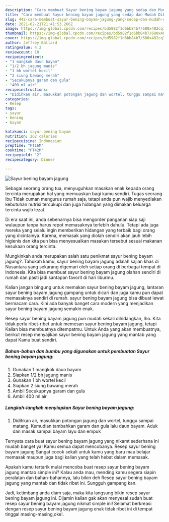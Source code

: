 ```yaml
---
description: "Cara membuat Sayur bening bayam jagung yang sedap dan Mudah Dibuat"
title: "Cara membuat Sayur bening bayam jagung yang sedap dan Mudah Dibuat"
slug: 442-cara-membuat-sayur-bening-bayam-jagung-yang-sedap-dan-mudah-dibuat
date: 2021-02-21T21:41:53.266Z
image: https://img-global.cpcdn.com/recipes/bd5982f1d6bb84b7/680x482cq70/sayur-bening-bayam-jagung-foto-resep-utama.jpg
thumbnail: https://img-global.cpcdn.com/recipes/bd5982f1d6bb84b7/680x482cq70/sayur-bening-bayam-jagung-foto-resep-utama.jpg
cover: https://img-global.cpcdn.com/recipes/bd5982f1d6bb84b7/680x482cq70/sayur-bening-bayam-jagung-foto-resep-utama.jpg
author: Jeffrey Ballard
ratingvalue: 4.2
reviewcount: 10
recipeingredient:
- "1 mangkok daun bayam"
- "1/2 bh jagung manis"
- "1 bh wortel kecil"
- "2 siung bawang merah"
- "Secukupnya garam dan gula"
- "400 ml air"
recipeinstructions:
- "Didihkan air, masukkan potongan jagung dan wortel, tunggu sampai matang. Kemudian tambahkan garam dan gula lalu daun bayam. Aduk dan masak sampai bayam layu dan empuk"
categories:
- Resep
tags:
- sayur
- bening
- bayam

katakunci: sayur bening bayam 
nutrition: 262 calories
recipecuisine: Indonesian
preptime: "PT16M"
cooktime: "PT42M"
recipeyield: "2"
recipecategory: Dinner

---
```



![Sayur bening bayam jagung](https://img-global.cpcdn.com/recipes/bd5982f1d6bb84b7/680x482cq70/sayur-bening-bayam-jagung-foto-resep-utama.jpg)

Sebagai seorang orang tua, menyuguhkan masakan enak kepada orang tercinta merupakan hal yang memuaskan bagi kamu sendiri. Tugas seorang ibu Tidak cuman mengurus rumah saja, tetapi anda pun wajib menyediakan kebutuhan nutrisi tercukupi dan juga hidangan yang dimakan keluarga tercinta wajib lezat.

Di era  saat ini, anda sebenarnya bisa mengorder panganan siap saji walaupun tanpa harus repot memasaknya terlebih dahulu. Tetapi ada juga mereka yang selalu ingin memberikan hidangan yang terbaik bagi orang yang dicintainya. Karena, memasak yang diolah sendiri akan jauh lebih higienis dan kita pun bisa menyesuaikan masakan tersebut sesuai makanan kesukaan orang tercinta. 



Mungkinkah anda merupakan salah satu penikmat sayur bening bayam jagung?. Tahukah kamu, sayur bening bayam jagung adalah sajian khas di Nusantara yang sekarang digemari oleh setiap orang di berbagai tempat di Indonesia. Kita bisa membuat sayur bening bayam jagung olahan sendiri di rumah dan pasti jadi santapan favorit di hari liburmu.

Kalian jangan bingung untuk memakan sayur bening bayam jagung, lantaran sayur bening bayam jagung gampang untuk dicari dan juga kamu pun dapat memasaknya sendiri di rumah. sayur bening bayam jagung bisa dibuat lewat bermacam cara. Kini ada banyak banget cara modern yang menjadikan sayur bening bayam jagung semakin enak.

Resep sayur bening bayam jagung pun mudah sekali dihidangkan, lho. Kita tidak perlu ribet-ribet untuk memesan sayur bening bayam jagung, tetapi Kalian bisa membuatnya ditempatmu. Untuk Anda yang akan membuatnya, berikut resep menyajikan sayur bening bayam jagung yang mantab yang dapat Kamu buat sendiri.

<!--inarticleads1-->

##### Bahan-bahan dan bumbu yang digunakan untuk pembuatan Sayur bening bayam jagung:

1. Gunakan 1 mangkok daun bayam
1. Siapkan 1/2 bh jagung manis
1. Gunakan 1 bh wortel kecil
1. Siapkan 2 siung bawang merah
1. Ambil Secukupnya garam dan gula
1. Ambil 400 ml air




<!--inarticleads2-->

##### Langkah-langkah menyiapkan Sayur bening bayam jagung:

1. Didihkan air, masukkan potongan jagung dan wortel, tunggu sampai matang. Kemudian tambahkan garam dan gula lalu daun bayam. Aduk dan masak sampai bayam layu dan empuk




Ternyata cara buat sayur bening bayam jagung yang nikamt sederhana ini mudah banget ya! Kamu semua dapat mencobanya. Resep sayur bening bayam jagung Sangat cocok sekali untuk kamu yang baru mau belajar memasak maupun juga bagi kalian yang telah hebat dalam memasak.

Apakah kamu tertarik mulai mencoba buat resep sayur bening bayam jagung mantab simple ini? Kalau anda mau, mending kamu segera siapin peralatan dan bahan-bahannya, lalu bikin deh Resep sayur bening bayam jagung yang mantab dan tidak ribet ini. Sungguh gampang kan. 

Jadi, ketimbang anda diam saja, maka kita langsung bikin resep sayur bening bayam jagung ini. Dijamin kalian gak akan menyesal sudah buat resep sayur bening bayam jagung nikmat simple ini! Selamat berkreasi dengan resep sayur bening bayam jagung enak tidak ribet ini di tempat tinggal masing-masing,oke!.

